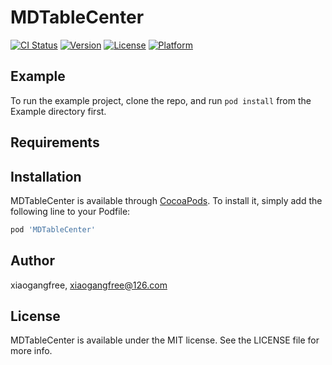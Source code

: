 # MDTableCenter

[![CI Status](https://img.shields.io/travis/xiaogangfree/MDTableCenter.svg?style=flat)](https://travis-ci.org/xiaogangfree/MDTableCenter)
[![Version](https://img.shields.io/cocoapods/v/MDTableCenter.svg?style=flat)](https://cocoapods.org/pods/MDTableCenter)
[![License](https://img.shields.io/cocoapods/l/MDTableCenter.svg?style=flat)](https://cocoapods.org/pods/MDTableCenter)
[![Platform](https://img.shields.io/cocoapods/p/MDTableCenter.svg?style=flat)](https://cocoapods.org/pods/MDTableCenter)

## Example

To run the example project, clone the repo, and run `pod install` from the Example directory first.

## Requirements

## Installation

MDTableCenter is available through [CocoaPods](https://cocoapods.org). To install
it, simply add the following line to your Podfile:

```ruby
pod 'MDTableCenter'
```

## Author

xiaogangfree, xiaogangfree@126.com

## License

MDTableCenter is available under the MIT license. See the LICENSE file for more info.
